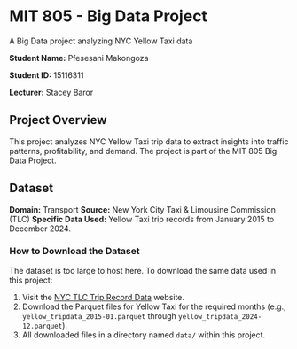 # MIT 805 - Big Data Project
A Big Data project analyzing NYC Yellow Taxi data

**Student Name:** Pfesesani Makongoza

**Student ID:** 15116311

**Lecturer:** Stacey Baror

## Project Overview
This project analyzes NYC Yellow Taxi trip data to extract insights into traffic patterns, profitability, and demand. The project is part of the MIT 805 Big Data Project.

## Dataset
**Domain:** Transport
**Source:** New York City Taxi & Limousine Commission (TLC)
**Specific Data Used:** Yellow Taxi trip records from January 2015 to December 2024.

### How to Download the Dataset
The dataset is too large to host here. To download the same data used in this project:
1. Visit the [NYC TLC Trip Record Data](https://www.nyc.gov/site/tlc/about/tlc-trip-record-data.page) website.
2.  Download the Parquet files for Yellow Taxi for the required months (e.g., `yellow_tripdata_2015-01.parquet` through `yellow_tripdata_2024-12.parquet`).
4. All downloaded files in a directory named `data/` within this project.
